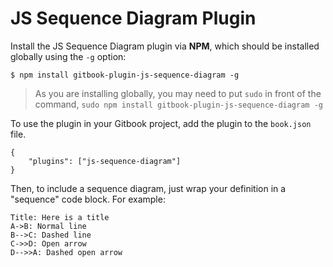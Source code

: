 JS Sequence Diagram Plugin
==============

Install the JS Sequence Diagram plugin via **NPM**, which should be installed globally using the `-g` option:

```
$ npm install gitbook-plugin-js-sequence-diagram -g
```

> As you are installing globally, you may need to put `sudo` in front of the command, `sudo npm install gitbook-plugin-js-sequence-diagram -g`


To use the plugin in your Gitbook project, add the plugin to the `book.json` file.

```
{
    "plugins": ["js-sequence-diagram"]
}
```

Then, to include a sequence diagram, just wrap your definition in a "sequence" code block. For example:

``` sequence
Title: Here is a title
A->B: Normal line
B-->C: Dashed line
C->>D: Open arrow
D-->>A: Dashed open arrow
```
